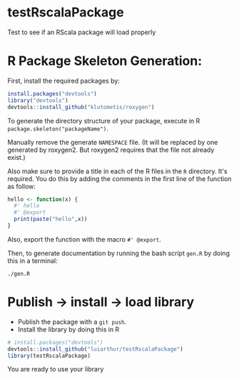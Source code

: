 # testRscalaPackage
Test to see if an RScala package will load properly

# R Package Skeleton Generation:
First, install the required packages by:

```R
install.packages("devtools")
library("devtools")
devtools::install_github("klutometis/roxygen")
```

To generate the directory structure of your package,
execute in R `package.skeleton("packageName")`.

Manually remove the generate `NAMESPACE` file. 
(It will be replaced by one generated by roxygen2.
But roxygen2 requires that the file not already exist.)

Also make sure to provide a title in each of the R files in the
`R` directory. It's required. You do this by adding the comments
in the first line of the function as follow:

```R
hello <- function(x) {
  #' hello
  #' @export
  print(paste("hello",x))
}
```
Also, export the function with the macro `#' @export`.


Then, to generate documentation by running the bash
script `gen.R` by doing this in a terminal:

`./gen.R`

# Publish -> install -> load library

- Publish the package with a `git push`.  
- Install the library by doing this in R
```R
# install.packages("devtools")
devtools::install_github("luiarthur/testRscalaPackage")
library(testRscalaPackage)
```

You are ready to use your library
